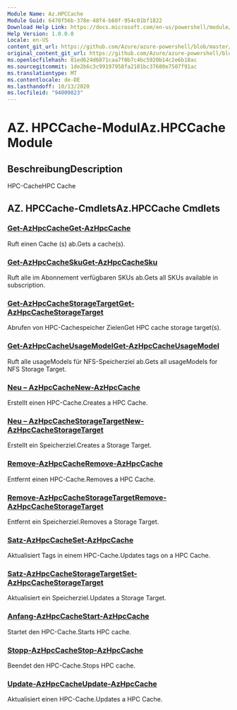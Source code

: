 ```yaml
---
Module Name: Az.HPCCache
Module Guid: 6470f56b-378e-48f4-b60f-954c01bf1822
Download Help Link: https://docs.microsoft.com/en-us/powershell/module/az.hpccache
Help Version: 1.0.0.0
Locale: en-US
content_git_url: https://github.com/Azure/azure-powershell/blob/master/src/HPCCache/HPCCache/help/Az.HPCCache.md
original_content_git_url: https://github.com/Azure/azure-powershell/blob/master/src/HPCCache/HPCCache/help/Az.HPCCache.md
ms.openlocfilehash: 81ed624d6871caa7f0b7c4bc5920b14c2e6b18ac
ms.sourcegitcommit: 1de2b6c3c99197958fa2101bc37680e7507f91ac
ms.translationtype: MT
ms.contentlocale: de-DE
ms.lasthandoff: 10/13/2020
ms.locfileid: "94009823"
---
```

# <span data-ttu-id="4253d-101">AZ. HPCCache-Modul</span><span class="sxs-lookup"><span data-stu-id="4253d-101">Az.HPCCache Module</span></span>
## <span data-ttu-id="4253d-102">Beschreibung</span><span class="sxs-lookup"><span data-stu-id="4253d-102">Description</span></span>
<span data-ttu-id="4253d-103">HPC-Cache</span><span class="sxs-lookup"><span data-stu-id="4253d-103">HPC Cache</span></span>

## <span data-ttu-id="4253d-104">AZ. HPCCache-Cmdlets</span><span class="sxs-lookup"><span data-stu-id="4253d-104">Az.HPCCache Cmdlets</span></span>
### [<span data-ttu-id="4253d-105">Get-AzHpcCache</span><span class="sxs-lookup"><span data-stu-id="4253d-105">Get-AzHpcCache</span></span>](Get-AzHpcCache.md)
<span data-ttu-id="4253d-106">Ruft einen Cache (s) ab.</span><span class="sxs-lookup"><span data-stu-id="4253d-106">Gets a cache(s).</span></span>

### [<span data-ttu-id="4253d-107">Get-AzHpcCacheSku</span><span class="sxs-lookup"><span data-stu-id="4253d-107">Get-AzHpcCacheSku</span></span>](Get-AzHpcCacheSku.md)
<span data-ttu-id="4253d-108">Ruft alle im Abonnement verfügbaren SKUs ab.</span><span class="sxs-lookup"><span data-stu-id="4253d-108">Gets all SKUs available in subscription.</span></span>

### [<span data-ttu-id="4253d-109">Get-AzHpcCacheStorageTarget</span><span class="sxs-lookup"><span data-stu-id="4253d-109">Get-AzHpcCacheStorageTarget</span></span>](Get-AzHpcCacheStorageTarget.md)
<span data-ttu-id="4253d-110">Abrufen von HPC-Cachespeicher Zielen</span><span class="sxs-lookup"><span data-stu-id="4253d-110">Get HPC cache storage target(s).</span></span>

### [<span data-ttu-id="4253d-111">Get-AzHpcCacheUsageModel</span><span class="sxs-lookup"><span data-stu-id="4253d-111">Get-AzHpcCacheUsageModel</span></span>](Get-AzHpcCacheUsageModel.md)
<span data-ttu-id="4253d-112">Ruft alle usageModels für NFS-Speicherziel ab.</span><span class="sxs-lookup"><span data-stu-id="4253d-112">Gets all usageModels for NFS Storage Target.</span></span>

### [<span data-ttu-id="4253d-113">Neu – AzHpcCache</span><span class="sxs-lookup"><span data-stu-id="4253d-113">New-AzHpcCache</span></span>](New-AzHpcCache.md)
<span data-ttu-id="4253d-114">Erstellt einen HPC-Cache.</span><span class="sxs-lookup"><span data-stu-id="4253d-114">Creates a HPC Cache.</span></span>

### [<span data-ttu-id="4253d-115">Neu – AzHpcCacheStorageTarget</span><span class="sxs-lookup"><span data-stu-id="4253d-115">New-AzHpcCacheStorageTarget</span></span>](New-AzHpcCacheStorageTarget.md)
<span data-ttu-id="4253d-116">Erstellt ein Speicherziel.</span><span class="sxs-lookup"><span data-stu-id="4253d-116">Creates a Storage Target.</span></span>

### [<span data-ttu-id="4253d-117">Remove-AzHpcCache</span><span class="sxs-lookup"><span data-stu-id="4253d-117">Remove-AzHpcCache</span></span>](Remove-AzHpcCache.md)
<span data-ttu-id="4253d-118">Entfernt einen HPC-Cache.</span><span class="sxs-lookup"><span data-stu-id="4253d-118">Removes a HPC Cache.</span></span>

### [<span data-ttu-id="4253d-119">Remove-AzHpcCacheStorageTarget</span><span class="sxs-lookup"><span data-stu-id="4253d-119">Remove-AzHpcCacheStorageTarget</span></span>](Remove-AzHpcCacheStorageTarget.md)
<span data-ttu-id="4253d-120">Entfernt ein Speicherziel.</span><span class="sxs-lookup"><span data-stu-id="4253d-120">Removes a Storage Target.</span></span>

### [<span data-ttu-id="4253d-121">Satz-AzHpcCache</span><span class="sxs-lookup"><span data-stu-id="4253d-121">Set-AzHpcCache</span></span>](Set-AzHpcCache.md)
<span data-ttu-id="4253d-122">Aktualisiert Tags in einem HPC-Cache.</span><span class="sxs-lookup"><span data-stu-id="4253d-122">Updates tags on a HPC Cache.</span></span>

### [<span data-ttu-id="4253d-123">Satz-AzHpcCacheStorageTarget</span><span class="sxs-lookup"><span data-stu-id="4253d-123">Set-AzHpcCacheStorageTarget</span></span>](Set-AzHpcCacheStorageTarget.md)
<span data-ttu-id="4253d-124">Aktualisiert ein Speicherziel.</span><span class="sxs-lookup"><span data-stu-id="4253d-124">Updates a Storage Target.</span></span>

### [<span data-ttu-id="4253d-125">Anfang-AzHpcCache</span><span class="sxs-lookup"><span data-stu-id="4253d-125">Start-AzHpcCache</span></span>](Start-AzHpcCache.md)
<span data-ttu-id="4253d-126">Startet den HPC-Cache.</span><span class="sxs-lookup"><span data-stu-id="4253d-126">Starts HPC cache.</span></span>

### [<span data-ttu-id="4253d-127">Stopp-AzHpcCache</span><span class="sxs-lookup"><span data-stu-id="4253d-127">Stop-AzHpcCache</span></span>](Stop-AzHpcCache.md)
<span data-ttu-id="4253d-128">Beendet den HPC-Cache.</span><span class="sxs-lookup"><span data-stu-id="4253d-128">Stops HPC cache.</span></span>

### [<span data-ttu-id="4253d-129">Update-AzHpcCache</span><span class="sxs-lookup"><span data-stu-id="4253d-129">Update-AzHpcCache</span></span>](Update-AzHpcCache.md)
<span data-ttu-id="4253d-130">Aktualisiert einen HPC-Cache.</span><span class="sxs-lookup"><span data-stu-id="4253d-130">Updates a HPC Cache.</span></span>

